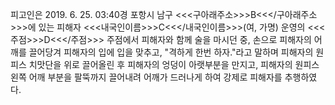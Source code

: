 피고인은 2019. 6. 25. 03:40경 포항시 남구 <<<구아래주소>>>B<<</구아래주소>>>에 있는 피해자 <<<내국인이름>>>C<<</내국인이름>>>(여, 가명) 운영의 <<<주점>>>D<<</주점>>> 주점에서 피해자와 함께 술을 마시던 중, 손으로 피해자의 어깨를 끌어당겨 피해자의 입에 입을 맞추고, "격하게 한번 하자."라고 말하며 피해자의 원피스 치맛단을 위로 끌어올린 후 피해자의 엉덩이 아랫부분을 만지고, 피해자의 원피스 왼쪽 어깨 부분을 팔뚝까지 끌어내려 어깨가 드러나게 하여 강제로 피해자를 추행하였다.